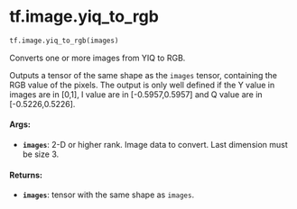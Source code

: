 <div itemscope itemtype="http://developers.google.com/ReferenceObject">
<meta itemprop="name" content="tf.image.yiq_to_rgb" />
<meta itemprop="path" content="Stable" />
</div>

# tf.image.yiq_to_rgb

``` python
tf.image.yiq_to_rgb(images)
```

Converts one or more images from YIQ to RGB.

Outputs a tensor of the same shape as the `images` tensor, containing the RGB
value of the pixels.
The output is only well defined if the Y value in images are in [0,1],
I value are in [-0.5957,0.5957] and Q value are in [-0.5226,0.5226].

#### Args:

* <b>`images`</b>: 2-D or higher rank. Image data to convert. Last dimension must be
    size 3.


#### Returns:

* <b>`images`</b>: tensor with the same shape as `images`.